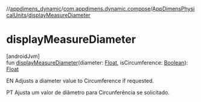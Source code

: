 //[appdimens_dynamic](../../../README.md)/[com.appdimens.dynamic.compose](../README.md)/[AppDimensPhysicalUnits](README.md)/[displayMeasureDiameter](display-measure-diameter.md)

# displayMeasureDiameter

[androidJvm]\
fun [displayMeasureDiameter](display-measure-diameter.md)(diameter: [Float](https://kotlinlang.org/api/core/kotlin-stdlib/kotlin/-float/index.html), isCircumference: [Boolean](https://kotlinlang.org/api/core/kotlin-stdlib/kotlin/-boolean/index.html)): [Float](https://kotlinlang.org/api/core/kotlin-stdlib/kotlin/-float/index.html)

EN Adjusts a diameter value to Circumference if requested.

PT Ajusta um valor de diâmetro para Circunferência se solicitado.